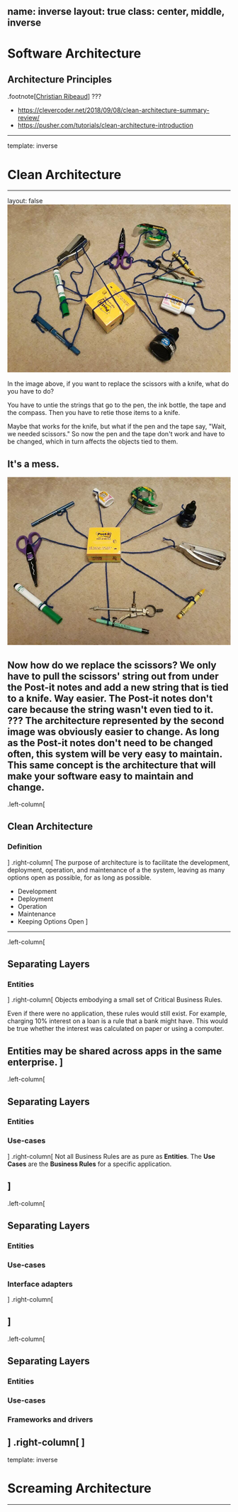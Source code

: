 name: inverse
layout: true
class: center, middle, inverse
---
# Software Architecture
## Architecture Principles

.footnote[<a href="mailto:christian.ribeaud@fhnw.ch">Christian Ribeaud</a>]
???
- https://clevercoder.net/2018/09/08/clean-architecture-summary-review/
- https://pusher.com/tutorials/clean-architecture-introduction
---
template: inverse
# Clean Architecture
---
layout: false
![fh_450_messy](messy.jpeg "Messy Architecture")

In the image above, if you want to replace the scissors with a knife, what do you have to do?

You have to untie the strings that go to the pen, the ink bottle, the tape and the compass. Then you have to retie those items to a knife.

Maybe that works for the knife, but what if the pen and the tape say, "Wait, we needed scissors." So now the pen and the tape don't work and have to be changed, which in turn affects the objects tied to them.

It's a mess.
---
![fh_450_clean](clean.jpeg "Clean Architecture")

Now how do we replace the scissors? We only have to pull the scissors' string out from under the Post-it notes and add a new string that is tied to a knife. Way easier. The Post-it notes don't care because the string wasn't even tied to it.
???
The architecture represented by the second image was obviously easier to change. As long as the Post-it notes don't need to be changed often, this system will be very easy to maintain. This same concept is the architecture that will make your software easy to maintain and change.
---
.left-column[
## Clean Architecture
### Definition
]
.right-column[
The purpose of architecture is to facilitate the development, deployment, operation, and maintenance of a the system, leaving as many options open as possible, for as long as possible.

- Development
- Deployment
- Operation
- Maintenance
- Keeping Options Open
]
---
.left-column[
## Separating Layers
### Entities
]
.right-column[
Objects embodying a small set of Critical Business Rules.

Even if there were no application, these rules would still exist. For example, charging 10% interest on a loan is a rule that a bank might have. This would be true whether the interest was calculated on paper or using a computer.

**Entities** may be shared across apps in the same enterprise.
]
---
.left-column[
## Separating Layers
### Entities
### Use-cases
]
.right-column[
Not all Business Rules are as pure as **Entities**. The **Use Cases** are the **Business Rules** for a specific application.


]
---
.left-column[
## Separating Layers
### Entities
### Use-cases
### Interface adapters
]
.right-column[

]
---
.left-column[
## Separating Layers
### Entities
### Use-cases
### Frameworks and drivers
]
.right-column[
]
---
template: inverse
# Screaming Architecture
---
